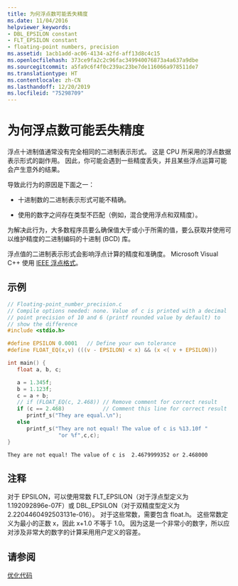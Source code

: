 ```yaml
---
title: 为何浮点数可能丢失精度
ms.date: 11/04/2016
helpviewer_keywords:
- DBL_EPSILON constant
- FLT_EPSILON constant
- floating-point numbers, precision
ms.assetid: 1acb1add-ac06-4134-a2fd-aff13d8c4c15
ms.openlocfilehash: 373ce9fa2c2c96fac349940076873a4a637a9dbe
ms.sourcegitcommit: a5fa9c6f4f0c239ac23be7de116066a978511de7
ms.translationtype: HT
ms.contentlocale: zh-CN
ms.lasthandoff: 12/20/2019
ms.locfileid: "75298709"
---
```

# <a name="why-floating-point-numbers-may-lose-precision"></a>为何浮点数可能丢失精度

浮点十进制值通常没有完全相同的二进制表示形式。 这是 CPU 所采用的浮点数据表示形式的副作用。 因此，你可能会遇到一些精度丢失，并且某些浮点运算可能会产生意外的结果。

导致此行为的原因是下面之一：

- 十进制数的二进制表示形式可能不精确。

- 使用的数字之间存在类型不匹配（例如，混合使用浮点和双精度）。

为解决此行为，大多数程序员要么确保值大于或小于所需的值，要么获取并使用可以维护精度的二进制编码的十进制 (BCD) 库。

浮点值的二进制表示形式会影响浮点计算的精度和准确度。 Microsoft Visual C++ 使用 [IEEE 浮点格式](ieee-floating-point-representation.md)。

## <a name="example"></a>示例

```c
// Floating-point_number_precision.c
// Compile options needed: none. Value of c is printed with a decimal
// point precision of 10 and 6 (printf rounded value by default) to
// show the difference
#include <stdio.h>

#define EPSILON 0.0001   // Define your own tolerance
#define FLOAT_EQ(x,v) (((v - EPSILON) < x) && (x <( v + EPSILON)))

int main() {
   float a, b, c;

   a = 1.345f;
   b = 1.123f;
   c = a + b;
   // if (FLOAT_EQ(c, 2.468)) // Remove comment for correct result
   if (c == 2.468)            // Comment this line for correct result
      printf_s("They are equal.\n");
   else
      printf_s("They are not equal! The value of c is %13.10f "
                "or %f",c,c);
}
```

```Output
They are not equal! The value of c is  2.4679999352 or 2.468000
```

## <a name="comments"></a>注释

对于 EPSILON，可以使用常数 FLT_EPSILON（对于浮点型定义为 1.192092896e-07F）或 DBL_EPSILON（对于双精度型定义为 2.2204460492503131e-016）。 对于这些常数，需要包含 float.h。 这些常数定义为最小的正数 x，因此 x+1.0 不等于 1.0。 因为这是一个非常小的数字，所以应对涉及非常大的数字的计算采用用户定义的容差。

## <a name="see-also"></a>请参阅

[优化代码](optimizing-your-code.md)
